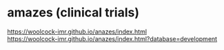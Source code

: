 # amazes (clinical trials)

https://woolcock-imr.github.io/anazes/index.html  
https://woolcock-imr.github.io/anazes/index.html?database=development  
